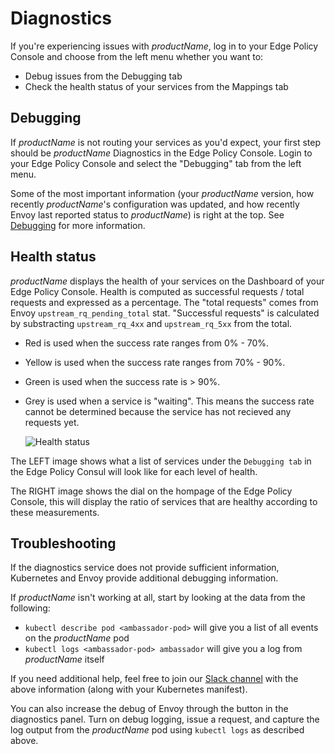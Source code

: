 # Diagnostics

If you're experiencing issues with $productName$, log in to your Edge Policy Console and choose from the left menu whether you want to:

* Debug issues from the Debugging tab
* Check the health status of your services from the Mappings tab

## Debugging

If $productName$ is not routing your services as you'd expect, your first step should be $productName$ Diagnostics in the Edge Policy Console. Login to your Edge Policy Console and select the "Debugging" tab from the left menu.

Some of the most important information (your $productName$ version, how recently $productName$'s configuration was updated, and how recently Envoy last reported status to $productName$) is right at the top. See [Debugging](../debugging) for more information.

## Health status

$productName$ displays the health of your services on the Dashboard of your Edge Policy Console. Health is computed as successful requests / total requests and expressed as a percentage. The "total requests" comes from Envoy `upstream_rq_pending_total` stat. "Successful requests" is calculated by substracting `upstream_rq_4xx` and `upstream_rq_5xx` from the total.

* Red is used when the success rate ranges from 0% - 70%.
* Yellow is used when the success rate ranges from 70% - 90%.
* Green is used when the success rate is > 90%.
* Grey is used when a service is "waiting". This means the success rate cannot be determined because the service has not recieved any requests yet.

  <img src="../../../images/diagnostics-example.png" alt="Health status" />


The LEFT image shows what a list of services under the `Debugging tab` in the Edge Policy Consul will look like for each level of health.

The RIGHT image shows the dial on the hompage of the Edge Policy Console, this will display the ratio of services that are healthy according to these measurements.


## Troubleshooting

If the diagnostics service does not provide sufficient information, Kubernetes and Envoy provide additional debugging information.

If $productName$ isn't working at all, start by looking at the data from the following:

* `kubectl describe pod <ambassador-pod>` will give you a list of all events on the $productName$ pod
* `kubectl logs <ambassador-pod> ambassador` will give you a log from $productName$ itself

If you need additional help, feel free to join our [Slack channel](http://a8r.io/slack) with the above information (along with your Kubernetes manifest).

You can also increase the debug of Envoy through the button in the diagnostics panel. Turn on debug logging, issue a request, and capture the log output from the $productName$ pod using `kubectl logs` as described above.
